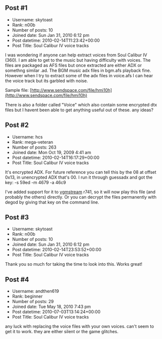 ## Post #1
- Username: skytoast
- Rank: n00b
- Number of posts: 10
- Joined date: Sun Jan 31, 2010 6:12 pm
- Post datetime: 2010-02-14T11:23:42+00:00
- Post Title: Soul Calibur IV voice tracks

I was wondering if anyone can help extract voices from Soul Calibur IV (360).  I am able to get to the music but having difficulty with voices.   The files are packaged as AFS files but once extracted are either ADX or somethng similar .ad.   The BGM music adx files in bgm.afs playback fine.  However when I try to extract some of the adx files in voice.afs  I can hear the voice track but its garbled with noise.

Sample file: [http://www.sendspace.com/file/hmi10h](http://www.sendspace.com/file/hmi10h)

There is also a folder called "Voice" which also contain some encrypted dtx files but I havent been able to get anything useful out of these.  any ideas?
## Post #2
- Username: hcs
- Rank: mega-veteran
- Number of posts: 263
- Joined date: Mon Oct 19, 2009 4:41 am
- Post datetime: 2010-02-14T16:17:29+00:00
- Post Title: Soul Calibur IV voice tracks

It's encrypted ADX.  For future reference you can tell this by the 08 at offset 0x13, in unencrypted ADX that's 00.  I run it through guessadx and got the key:
-s 59ed -m 4679 -a 46c9

I've added support for it to [vgmstream](http://hcs64.com/vgmstream.html) r741, so it will now play this file (and probably the others) directly.  Or you can decrypt the files permanently with degod by giving that key on the command line.
## Post #3
- Username: skytoast
- Rank: n00b
- Number of posts: 10
- Joined date: Sun Jan 31, 2010 6:12 pm
- Post datetime: 2010-02-14T23:53:52+00:00
- Post Title: Soul Calibur IV voice tracks

Thank you so much for taking the time to look into this.  Works great!
## Post #4
- Username: andthen619
- Rank: beginner
- Number of posts: 29
- Joined date: Tue May 18, 2010 7:43 pm
- Post datetime: 2010-07-03T13:14:24+00:00
- Post Title: Soul Calibur IV voice tracks

any luck with replacing the voice files with your own voices.  can't seem to get it to work.  they are either silent or the game glitches.
